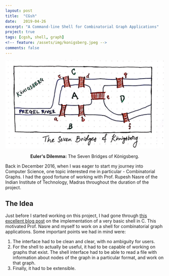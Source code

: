 ```yaml
---
layout: post
title:  "CGsh"
date:   2019-04-26
excerpt: "A Command-line Shell for Combinatorial Graph Applications"
project: true
tags: [cgsh, shell, graph]
<!-- feature: /assets/img/konigsberg.jpeg -->
comments: false
---
```


![Euler's Dilemma](/assets/img/konigsberg.jpeg)
    
<center><b>Euler's Dilemma:</b> The Seven Bridges of Königsberg.</center>
     
Back in December 2016, when I was eager to start my journey into Computer Science, one topic interested me in particular - Combinatorial Graphs. I had the good fortune of working with Prof. Rupesh Nasre of the Indian Institute of Technology, Madras throughout the duration of the project.   

## The Idea

Just before I started working on this project, I had gone through [this excellent blog post]("https://brennan.io/2015/01/16/write-a-shell-in-c/") on the implementation of a very basic shell in C. This motivated Prof. Nasre and myself to work on a shell for combinatorial graph applications. Some important points we had in mind were:

1) The interface had to be clean and clear, with no ambiguity for users. 
2) For the shell to actually be useful, it had to be capable of working on graphs that exist. The shell interface had to be able to read a file with information about nodes of the graph in a particular format, and work on that graph.
3) Finally, it had to be extensible.

